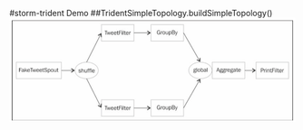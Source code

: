 #storm-trident Demo
##TridentSimpleTopology.buildSimpleTopology()
![TridentSimpleTopology.buildSimpleTopology()](files/image1.png)